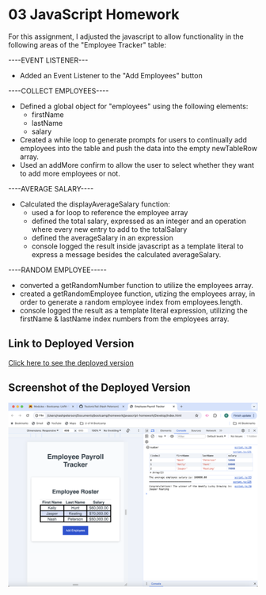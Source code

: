 # 03 JavaScript Homework

For this assignment, I adjusted the javascript to allow functionality in the following areas of the "Employee Tracker" table:


----EVENT LISTENER---
- Added an Event Listener to the "Add Employees" button

----COLLECT EMPLOYEES----
- Defined a global object for "employees" using the following elements:
    - firstName
    - lastName
    - salary
- Created a while loop to generate prompts for users to continually add employees into the table and push the data into the empty newTableRow array.
- Used an addMore confirm to allow the user to select whether they want to add more employees or not.

----AVERAGE SALARY----
- Calculated the displayAverageSalary function:
    - used a for loop to reference the employee array
    - defined the total salary, expressed as an integer and an operation where every new entry to add to the totalSalary
    - defined the averageSalary in an expression
    - console logged the result inside javascript as a template literal to express a message besides the calculated averageSalary.

----RANDOM EMPLOYEE-----
- converted a getRandomNumber function to utilize the employees array. 
- created a getRandomEmployee function, utizing the employees array, in order to generate a random employee index from employees.length.
- console logged the result as a template literal expression, utilizing the firstName & lastName index numbers from the employees array.




## Link to Deployed Version

[Click here to see the deployed version](https://teutonicted.github.io/javascript-homework/)

## Screenshot of the Deployed Version

![Screenshot of the web page](./Assets/screenshot.png)
